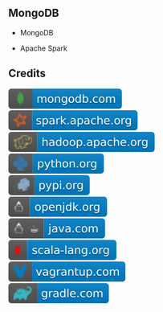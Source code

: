 MongoDB 
-------

- MongoDB

- Apache Spark

Credits
-------
[![image](
https://github.com/RajaniCode/S/blob/main/Reference/Badges/mongodb.com.svg?raw=true)](https://hadoop.apache.org)  
[![image](
https://github.com/RajaniCode/S/blob/main/Reference/Badges/spark.apache.org.svg?raw=true)](https://spark.apache.org)  
[![image](
https://github.com/RajaniCode/S/blob/main/Reference/Badges/hadoop.apache.org.svg?raw=true)](https://hadoop.apache.org)  
[![image](
https://github.com/RajaniCode/S/blob/main/Reference/Badges/python.org.svg?raw=true)](https://python.org)  
[![image](
https://github.com/RajaniCode/S/blob/main/Reference/Badges/pypi.org.svg?raw=true)](https://pypi.org)  
[![image](
https://github.com/RajaniCode/S/blob/main/Reference/Badges/openjdk.org.svg?raw=true)](https://openjdk.org)  
[![image](
https://github.com/RajaniCode/S/blob/main/Reference/Badges/java.com.svg?raw=true)](https://java.com.org)  
[![image](
https://github.com/RajaniCode/S/blob/main/Reference/Badges/scala-lang.org.svg?raw=true)](https://scala-lang.org)  
[![image](
https://github.com/RajaniCode/S/blob/main/Reference/Badges/vagrantup.com.svg?raw=true)](https://vagrantup.com.org)  
[![image](
https://github.com/RajaniCode/S/blob/main/Reference/Badges/gradle.com.svg?raw=true)](https://gradle.com)
